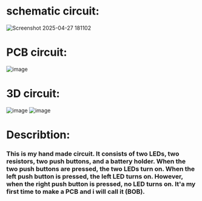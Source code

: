 # schematic circuit:
![Screenshot 2025-04-27 181102](https://github.com/user-attachments/assets/157db65f-e863-4f8b-ad94-01234556536c)
# PCB circuit:
![image](https://github.com/user-attachments/assets/edad7556-eb6b-4ee6-a99e-da6fb80d2183)

# 3D circuit:
![image](https://github.com/user-attachments/assets/21480b77-343a-49b7-94c0-3cefe935bd1c)
![image](https://github.com/user-attachments/assets/3710fd38-34c0-4e97-9a92-91037ff8da28)

# Describtion:
### This is my hand made circuit. It consists of two LEDs, two resistors, two push buttons, and a battery holder. When the two push buttons are pressed, the two LEDs turn on. When the left push button is pressed, the left LED turns on. However, when the right push button is pressed, no LED turns on. It'a my first time to make a PCB and i will call it (BOB).
